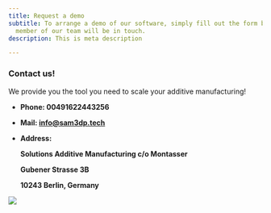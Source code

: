 ```yaml
---
title: Request a demo
subtitle: To arrange a demo of our software, simply fill out the form below and a
  member of our team will be in touch.
description: This is meta description

---
```

### Contact us!

We provide you the tool you need to scale your additive manufacturing!

* **Phone: 00491622443256**
* **Mail: info@sam3dp.tech**
* **Address:** 

  **Solutions Additive Manufacturing c/o Montasser** 

  **Gubener Strasse 3B**

  **10243 Berlin, Germany**

![](/images/logoleiste-sibb-accelerator-forderlogos-gesamt-white-background.png)